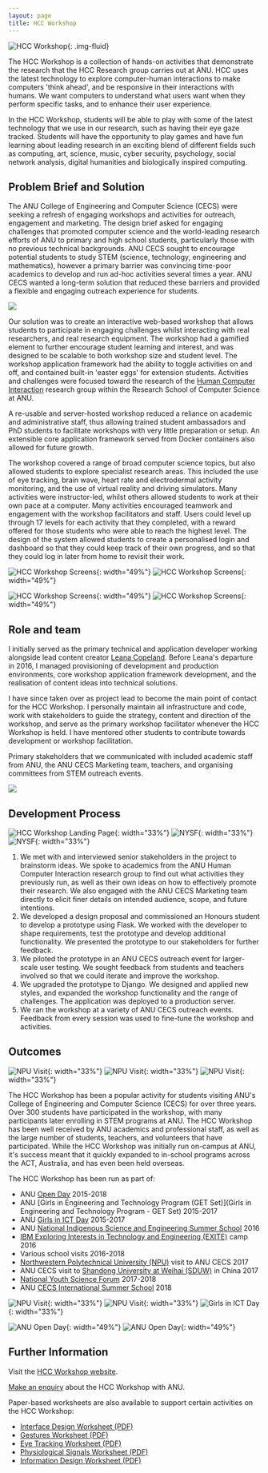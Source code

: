 ```yaml
---
layout: page
title: HCC Workshop
---
```


![HCC Workshop](assets/img/hcc-3.JPG){: .img-fluid}

The HCC Workshop is a collection of hands-on activities that demonstrate the research that the HCC Research group carries out at ANU. HCC uses the latest technology to explore computer-human interactions to make computers 'think ahead', and be responsive in their interactions with humans. We want computers to understand what users want when they perform specific tasks, and to enhance their user experience.

In the HCC Workshop, students will be able to play with some of the latest technology that we use in our research, such as having their eye gaze tracked. Students will have the opportunity to play games and have fun learning about leading research in an exciting blend of different fields such as computing, art, science, music, cyber security, psychology, social network analysis, digital humanities and biologically inspired computing.

## Problem Brief and Solution

The ANU College of Engineering and Computer Science (CECS) were seeking a refresh of engaging workshops and activities for outreach, engagement and marketing. The design brief asked for engaging challenges that promoted computer science and the world-leading research efforts of ANU to primary and high school students, particularly those with no previous technical backgrounds. ANU CECS sought to encourage potential students to study STEM (science, technology, engineering and mathematics), however a primary barrier was convincing time-poor academics to develop and run ad-hoc activities several times a year. ANU CECS wanted a long-term solution that reduced these barriers and provided a flexible and engaging outreach experience for students.

<div class="row">
    <div class="col-5">
        <img src="assets/img/hcc-9.jpg" class="img-fluid">
    </div>
    <div class="col-7">
        <p>Our solution was to create an interactive web-based workshop that allows students to participate in engaging challenges whilst interacting with real researchers, and real research equipment. The workshop had a gamified element to further encourage student learning and interest, and was designed to be scalable to both workshop size and student level. The workshop application framework had the ability to toggle activities on and off, and contained built-in 'easter eggs' for extension students. Activities and challenges were focused toward the research of the <a href="https://cs.anu.edu.au/research/systems/human-centred-computing">Human Computer Interaction</a> research group within the Research School of Computer Science at ANU.</p>
        <p>A re-usable and server-hosted workshop reduced a reliance on academic and administrative staff, thus allowing trained student ambassadors and PhD students to facilitate workshops with very little preparation or setup. An extensible core application framework served from Docker containers also allowed for future growth.</p>
    </div>
</div>

The workshop covered a range of broad computer science topics, but also allowed students to explore specialist research areas. This included the use of eye tracking, brain wave, heart rate and electrodermal activity monitoring, and the use of virtual reality and driving simulators. Many activities were instructor-led, whilst others allowed students to work at their own pace at a computer. Many activities encouraged teamwork and engagement with the workshop facilitators and staff. Users could level up through 17 levels for each activity that they completed, with a reward offered for those students who were able to reach the highest level. The design of the system allowed students to create a personalised login and dashboard so that they could keep track of their own progress, and so that they could log in later from home to revisit their work.

![HCC Workshop Screens](assets/img/screen-1.PNG){: width="49%"}
![HCC Workshop Screens](assets/img/screen-2.PNG){: width="49%"}

![HCC Workshop Screens](assets/img/screen-3.PNG){: width="49%"}
![HCC Workshop Screens](assets/img/screen-4.PNG){: width="49%"}

## Role and team

<div class="row">
    <div class="col-8">
        <p>I initially served as the primary technical and application developer working alongside lead content creator <a href="http://leanacopeland.com">Leana Copeland</a>. Before Leana's departure in 2016, I managed provisioning of development and production environments, core workshop application framework development, and the realisation of content ideas into technical solutions.</p>
        <p>I have since taken over as project lead to become the main point of contact for the HCC Workshop. I personally maintain all infrastructure and code, work with stakeholders to guide the strategy, content and direction of the workshop, and serve as the primary workshop facilitator whenever the HCC Workshop is held. I have mentored other students to contribute towards development or workshop facilitation.</p>
        <p>Primary stakeholders that we communicated with included academic staff from ANU, the ANU CECS Marketing team, teachers, and organising committees from STEM outreach events.</p>
    </div>
    <div class="col-4">
    <img src="assets/img/hcc-2.jpg" class="img-fluid">
    </div>
</div>

## Development Process

![HCC Workshop Landing Page](assets/img/HCCworkshop_start.png){: width="33%"}
![NYSF](assets/img/hcc-5.JPG){: width="33%"}
![NYSF](assets/img/hcc-4.JPG){: width="33%"}

1. We met with and interviewed senior stakeholders in the project to brainstorm ideas. We spoke to academics from the ANU Human Computer Interaction research group to find out what activities they previously run, as well as their own ideas on how to effectively promote their research. We also engaged with the ANU CECS Marketing team directly to elicit finer details on intended audience, scope, and future intentions.
2. We developed a design proposal and commissioned an Honours student to develop a prototype using Flask. We worked with the developer to shape requirements, test the prototype and develop additional functionality. We presented the prototype to our stakeholders for further feedback.
3. We piloted the prototype in an ANU CECS outreach event for larger-scale user testing. We sought feedback from students and teachers involved so that we could iterate and improve the workshop.
4. We upgraded the prototype to Django. We designed and applied new styles, and expanded the workshop functionality and the range of challenges. The application was deployed to a production server.
5. We ran the workshop at a variety of ANU CECS outreach events. Feedback from every session was used to fine-tune the workshop and activities.

## Outcomes

![NPU Visit](assets/img/hcc-6.jpg){: width="33%"}
![NPU Visit](assets/img/hcc-7.jpg){: width="33%"}
![NPU Visit](assets/img/hcc-8.jpg){: width="33%"}

The HCC Workshop has been a popular activity for students visiting ANU's College of Engineering and Computer Science (CECS) for over three years. Over 300 students have participated in the workshop, with many participants later enrolling in STEM programs at ANU. The HCC Workshop has been well received by ANU academics and professional staff, as well as the large number of students, teachers, and volunteers that have participated. While the HCC Workshop was initially run on-campus at ANU, it's success meant that it quickly expanded to in-school programs across the ACT, Australia, and has even been held overseas.

The HCC Workshop has been run as part of:

* ANU [Open Day](http://www.anu.edu.au/study/events/open-day) 2015-2018
* ANU [Girls in Engineering and Technology Program (GET Set)](Girls in Engineering and Technology Program - GET Set) 2015-2017
* ANU [Girls in ICT Day](http://www.anu.edu.au/study/events/girls-in-ict-day) 2015-2017
* ANU [National Indigenous Science and Engineering Summer School](http://science.anu.edu.au/reconciliation/student-opportunities/national-indigenous-science-and-engineering-summer-school) 2016
* [IBM Exploring Interests in Technology and Engineering (EXITE)](https://cecs.anu.edu.au/events/ibm-exploring-interests-technology-and-engineering-exite-camp) camp 2016
* Various school visits 2016-2018
* [Northwestern Polytechnical University (NPU)](http://en.nwpu.edu.cn/) visit to ANU CECS 2017
* ANU CECS visit to [Shandong University at Weihai (SDUW)](https://en.wh.sdu.edu.cn/enDefault.html) in China 2017
* [National Youth Science Forum](https://www.nysf.edu.au/) 2017-2018
* ANU [CECS International Summer School](https://cecs.anu.edu.au/events/cecs-summer-school) 2018

![NPU Visit](assets/img/npu-1.jpg){: width="33%"}
![NPU Visit](assets/img/npu-2.jpg){: width="33%"}
![Girls in ICT Day](assets/img/hcc-1.jpg){: width="33%"}

![ANU Open Day](assets/img/od-1.jpg){: width="49%"}
![ANU Open Day](assets/img/od-2.jpg){: width="49%"}

## Further Information

Visit the [HCC Workshop website](https://hcc-workshop.anu.edu.au).

[Make an enquiry](http://www.anu.edu.au/study/events/human-centred-computing-hcc) about the HCC Workshop with ANU.

Paper-based worksheets are also available to support certain activities on the HCC Workshop:

* [Interface Design Worksheet (PDF)](assets/pdf/interface-design.pdf)
* [Gestures Worksheet (PDF)](assets/pdf/gesture.pdf)
* [Eye Tracking Worksheet (PDF)](assets/pdf/eye-tracking.pdf)
* [Physiological Signals Worksheet (PDF)](assets/pdf/physiological-signals.pdf)
* [Information Design Worksheet (PDF)](assets/pdf/information-design-card-sort.pdf)
